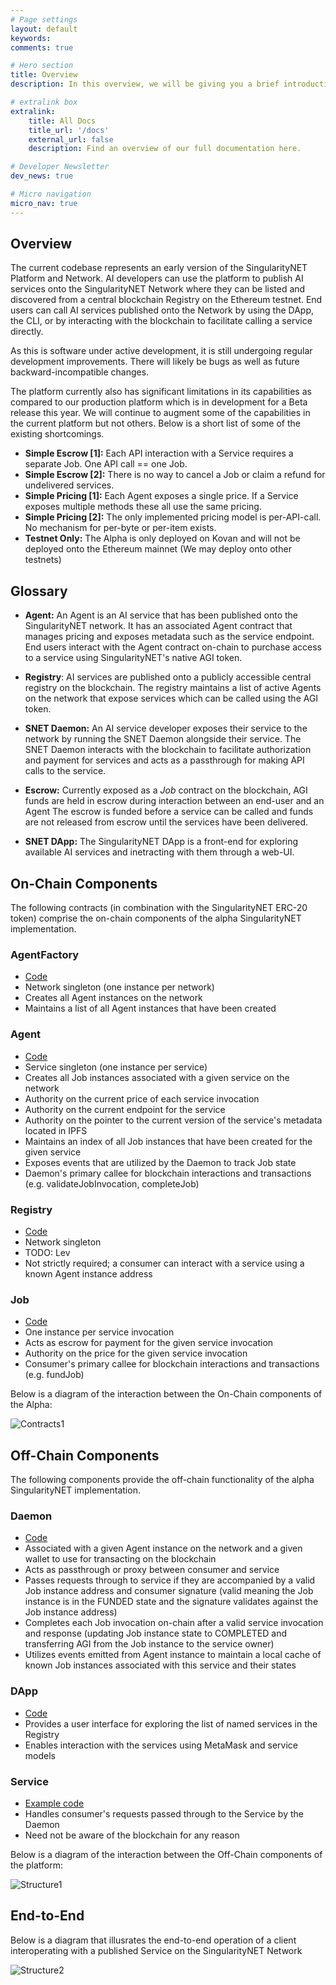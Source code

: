 ```yaml
---
# Page settings
layout: default
keywords:
comments: true

# Hero section
title: Overview
description: In this overview, we will be giving you a brief introduction to SingularityNET Tools.

# extralink box
extralink:
    title: All Docs
    title_url: '/docs'
    external_url: false
    description: Find an overview of our full documentation here.

# Developer Newsletter
dev_news: true

# Micro navigation
micro_nav: true
---
```


## Overview

The current codebase represents an early version of the SingularityNET Platform and Network.
AI developers can use the platform to publish AI services onto the SingularityNET
Network where they can be listed and discovered from a central blockchain Registry on the
Ethereum testnet. End users can call AI services published onto the Network by using
the DApp, the CLI, or by interacting with the blockchain to facilitate calling a service directly.

As this is software under active development, it is still undergoing regular development improvements. There will
likely be bugs as well as future backward-incompatible changes.

The platform currently also has significant limitations in its capabilities as compared to our production
platform which is in development for a Beta release this year. We will continue to augment
some of the capabilities in the current platform but not others. Below is a short list of some of the existing
shortcomings.

* **Simple Escrow [1]:** Each API interaction with a Service requires a separate Job. One API call == one Job.
* **Simple Escrow [2]:** There is no way to cancel a Job or claim a refund for undelivered services.
* **Simple Pricing [1]:** Each Agent exposes a single price. If a Service exposes multiple methods these all use the same pricing.
* **Simple Pricing [2]:** The only implemented pricing model is per-API-call. No mechanism for per-byte or per-item exists.
* **Testnet Only:** The Alpha is only deployed on Kovan and will not be deployed onto the Ethereum mainnet (We may deploy onto other testnets)  

## Glossary

* **Agent:** An Agent is an AI service that has been published onto the SingularityNET network. It has an
associated Agent contract that manages pricing and exposes metadata such as the service endpoint.
End users interact with the Agent contract on-chain to purchase access to a service using
SingularityNET's native AGI token.

* **Registry**: AI services are published onto a publicly accessible central registry on the
blockchain. The registry maintains a list of active Agents on the network that expose services
which can be called using the AGI token.

* **SNET Daemon:** An AI service developer exposes their service to the network by running
the SNET Daemon alongside their service. The SNET Daemon interacts with the blockchain to
facilitate authorization and payment for services and acts as a passthrough for making API
calls to the service.

* **Escrow:** Currently exposed as a *Job* contract on the blockchain, AGI funds are held
in escrow during interaction between an end-user and an Agent The escrow is funded before a
service can be called and funds are not released from escrow until the services have been
delivered.

* **SNET DApp:** The SingularityNET DApp is a front-end for exploring available AI services
and inetracting with them through a web-UI.

## On-Chain Components
The following contracts (in combination with the SingularityNET ERC-20 token) comprise the on-chain components of the alpha SingularityNET implementation.

### AgentFactory
* [Code](https://github.com/singnet/alpha-blockchain/blob/master/contracts/AgentFactory.sol)
* Network singleton (one instance per network)
* Creates all Agent instances on the network
* Maintains a list of all Agent instances that have been created

### Agent
* [Code](https://github.com/singnet/alpha-blockchain/blob/master/contracts/Agent.sol)
* Service singleton (one instance per service)
* Creates all Job instances associated with a given service on the network
* Authority on the current price of each service invocation
* Authority on the current endpoint for the service
* Authority on the pointer to the current version of the service's metadata located in IPFS
* Maintains an index of all Job instances that have been created for the given service
* Exposes events that are utilized by the Daemon to track Job state
* Daemon's primary callee for blockchain interactions and transactions (e.g. validateJobInvocation, completeJob)

### Registry
* [Code](https://github.com/singnet/alpha-blockchain/blob/master/contracts/Registry.sol)
* Network singleton
* TODO: Lev
* Not strictly required; a consumer can interact with a service using a known Agent instance address

### Job
* [Code](https://github.com/singnet/alpha-blockchain/blob/master/contracts/Job.sol)
* One instance per service invocation
* Acts as escrow for payment for the given service invocation
* Authority on the price for the given service invocation
* Consumer's primary callee for blockchain interactions and transactions (e.g. fundJob)

Below is a diagram of the interaction between the On-Chain components of the Alpha:

![Contracts1](/docs/assets/img/contracts1.png)

## Off-Chain Components
The following components provide the off-chain functionality of the alpha SingularityNET implementation.

### Daemon
* [Code](https://github.com/singnet/snet-daemon)
* Associated with a given Agent instance on the network and a given wallet to use for transacting on the blockchain
* Acts as passthrough or proxy between consumer and service
* Passes requests through to service if they are accompanied by a valid Job instance address and consumer signature (valid meaning the Job instance is in the FUNDED state and the signature validates against the Job instance address)
* Completes each Job invocation on-chain after a valid service invocation and response (updating Job instance state to COMPLETED and transferring AGI from the Job instance to the service owner)
* Utilizes events emitted from Agent instance to maintain a local cache of known Job instances associated with this service and their states

### DApp
* [Code](https://github.com/singnet/alpha-dapp)
* Provides a user interface for exploring the list of named services in the Registry
* Enables interaction with the services using MetaMask and service models

### Service
* [Example code](https://github.com/singnet/example-service)
* Handles consumer's requests passed through to the Service by the Daemon
* Need not be aware of the blockchain for any reason

Below is a diagram of the interaction between the Off-Chain components of the platform:

![Structure1](/docs/assets/img/structure1.png)

## End-to-End
Below is a diagram that illusrates the end-to-end operation of a client interoperating with a published Service on the
SingularityNET Network

![Structure2](/docs/assets/img/structure2.png)
